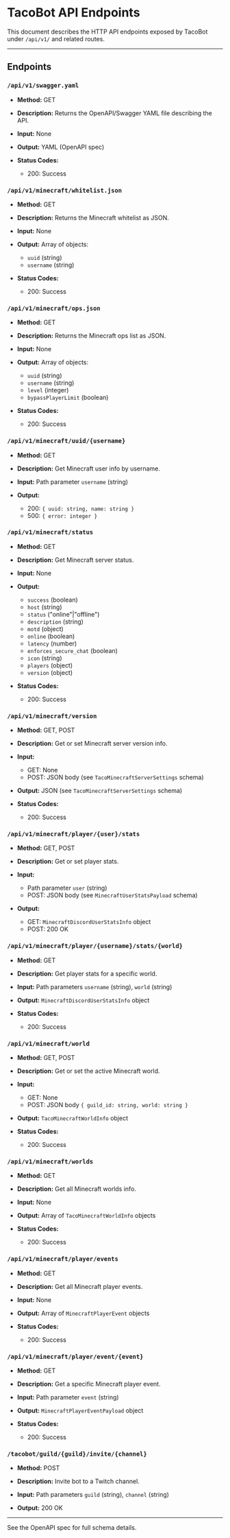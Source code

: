 # TacoBot API Endpoints

This document describes the HTTP API endpoints exposed by TacoBot under `/api/v1/` and related routes.

---

## Endpoints

### `/api/v1/swagger.yaml`

- **Method:** GET

- **Description:** Returns the OpenAPI/Swagger YAML file describing the API.

- **Input:** None

- **Output:** YAML (OpenAPI spec)

- **Status Codes:**
  - 200: Success

### `/api/v1/minecraft/whitelist.json`

- **Method:** GET

- **Description:** Returns the Minecraft whitelist as JSON.

- **Input:** None

- **Output:** Array of objects:
  - `uuid` (string)
  - `username` (string)

- **Status Codes:**
  - 200: Success

### `/api/v1/minecraft/ops.json`

- **Method:** GET

- **Description:** Returns the Minecraft ops list as JSON.

- **Input:** None

- **Output:** Array of objects:
  - `uuid` (string)
  - `username` (string)
  - `level` (integer)
  - `bypassPlayerLimit` (boolean)

- **Status Codes:**
  - 200: Success

### `/api/v1/minecraft/uuid/{username}`

- **Method:** GET

- **Description:** Get Minecraft user info by username.

- **Input:** Path parameter `username` (string)

- **Output:**
  - 200: `{ uuid: string, name: string }`
  - 500: `{ error: integer }`

### `/api/v1/minecraft/status`

- **Method:** GET

- **Description:** Get Minecraft server status.

- **Input:** None

- **Output:**
  - `success` (boolean)
  - `host` (string)
  - `status` ("online"|"offline")
  - `description` (string)
  - `motd` (object)
  - `online` (boolean)
  - `latency` (number)
  - `enforces_secure_chat` (boolean)
  - `icon` (string)
  - `players` (object)
  - `version` (object)

- **Status Codes:**
  - 200: Success

### `/api/v1/minecraft/version`

- **Method:** GET, POST

- **Description:** Get or set Minecraft server version info.

- **Input:**
  - GET: None
  - POST: JSON body (see `TacoMinecraftServerSettings` schema)

- **Output:** JSON (see `TacoMinecraftServerSettings` schema)

- **Status Codes:**
  - 200: Success

### `/api/v1/minecraft/player/{user}/stats`

- **Method:** GET, POST

- **Description:** Get or set player stats.

- **Input:**
  - Path parameter `user` (string)
  - POST: JSON body (see `MinecraftUserStatsPayload` schema)

- **Output:**
  - GET: `MinecraftDiscordUserStatsInfo` object
  - POST: 200 OK

### `/api/v1/minecraft/player/{username}/stats/{world}`

- **Method:** GET

- **Description:** Get player stats for a specific world.

- **Input:** Path parameters `username` (string), `world` (string)

- **Output:** `MinecraftDiscordUserStatsInfo` object

- **Status Codes:**
  - 200: Success

### `/api/v1/minecraft/world`

- **Method:** GET, POST

- **Description:** Get or set the active Minecraft world.

- **Input:**
  - GET: None
  - POST: JSON body `{ guild_id: string, world: string }`

- **Output:** `TacoMinecraftWorldInfo` object

- **Status Codes:**
  - 200: Success

### `/api/v1/minecraft/worlds`

- **Method:** GET

- **Description:** Get all Minecraft worlds info.

- **Input:** None

- **Output:** Array of `TacoMinecraftWorldInfo` objects

- **Status Codes:**
  - 200: Success

### `/api/v1/minecraft/player/events`

- **Method:** GET

- **Description:** Get all Minecraft player events.

- **Input:** None

- **Output:** Array of `MinecraftPlayerEvent` objects

- **Status Codes:**
  - 200: Success

### `/api/v1/minecraft/player/event/{event}`

- **Method:** GET

- **Description:** Get a specific Minecraft player event.

- **Input:** Path parameter `event` (string)

- **Output:** `MinecraftPlayerEventPayload` object

- **Status Codes:**
  - 200: Success

### `/tacobot/guild/{guild}/invite/{channel}`

- **Method:** POST

- **Description:** Invite bot to a Twitch channel.

- **Input:** Path parameters `guild` (string), `channel` (string)

- **Output:** 200 OK

---

See the OpenAPI spec for full schema details.
